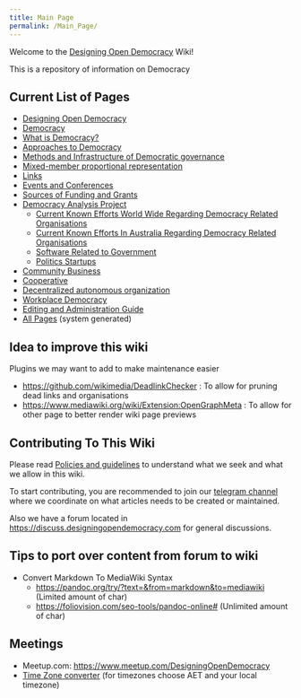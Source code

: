 ```yaml
---
title: Main Page
permalink: /Main_Page/
---
```


Welcome to the [Designing Open
Democracy](https://www.designingopendemocracy.com) Wiki!

This is a repository of information on Democracy

## Current List of Pages

- [Designing Open Democracy](/Designing_Open_Democracy.md)
- [Democracy](/Democracy.md)
- [What is Democracy?](/What_is_Democracy?.md)
- [Approaches to Democracy](/Democracy_-_Approaches.md)
- [Methods and Infrastructure of Democratic
  governance](/Methods_and_Infrastructure_of_Democratic_governance "wikilink")
- [Mixed-member proportional
  representation](/Mixed-member_proportional_representation "wikilink")
- [Links](/Links.md)
- [Events and Conferences](/Events_and_Conferences.md)
- [Sources of Funding and
  Grants](/Sources_of_Funding_and_Grants "wikilink")
- [Democracy Analysis Project](/Democracy_Analysis_Project.md)
  - [Current Known Efforts World Wide Regarding Democracy Related
    Organisations](/Current_Known_Efforts_World_Wide_Regarding_Democracy_Related_Organisations "wikilink")
  - [Current Known Efforts In Australia Regarding Democracy Related
    Organisations](/Current_Known_Efforts_In_Australia_Regarding_Democracy_Related_Organisations "wikilink")
  - [Software Related to
    Government](/Software_Related_to_Government "wikilink")
  - [Politics Startups](https://angel.co/politics)
- [Community Business](/Community_Business.md)
- [Cooperative](/Cooperative.md)
- [Decentralized autonomous
  organization](/Decentralized_autonomous_organization "wikilink")
- [Workplace Democracy](/Workplace_Democracy.md)
- [Editing and Administration
  Guide](/Editing_and_Administration_Guide "wikilink")
- [All Pages](/Special:AllPages.md) (system generated)

## Idea to improve this wiki

Plugins we may want to add to make maintenance easier

- <https://github.com/wikimedia/DeadlinkChecker> : To allow for pruning
  dead links and organisations
- <https://www.mediawiki.org/wiki/Extension:OpenGraphMeta> : To allow
  for other page to better render wiki page previews

## Contributing To This Wiki

Please read [Policies and
guidelines](/Policies_and_guidelines "wikilink") to understand what we
seek and what we allow in this wiki.

To start contributing, you are recommended to join our [telegram
channel](https://t.me/joinchat/HNk_UBX8A7jBPJPbAZU5Zg) where we
coordinate on what articles needs to be created or maintained.

Also we have a forum located in
<https://discuss.designingopendemocracy.com> for general discussions.

## Tips to port over content from forum to wiki

- Convert Markdown To MediaWiki Syntax
  - <https://pandoc.org/try/?text=&from=markdown&to=mediawiki> (Limited
    amount of char)
  - <https://foliovision.com/seo-tools/pandoc-online#> (Unlimited amount
    of char)

## Meetings

- Meetup.com: <https://www.meetup.com/DesigningOpenDemocracy>
- [Time Zone
  converter](https://www.timeanddate.com/worldclock/converter.html?iso=20210515T020000&p1=70&p2=tz_aet)
  (for timezones choose AET and your local timezone)
